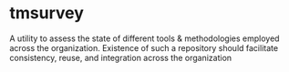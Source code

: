 # tmsurvey
A utility to assess the state of different tools &amp; methodologies employed across the organization. Existence of such a repository should facilitate consistency, reuse, and integration across the organization  
